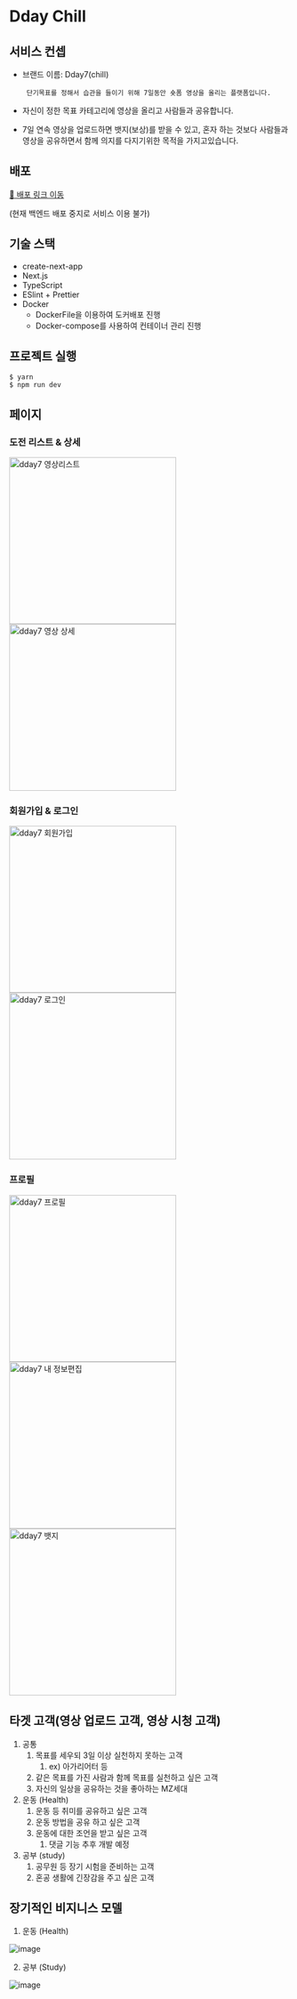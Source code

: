 # Dday Chill

## **서비스 컨셉**

- 브랜드 이름: Dday7(chill)

       단기목표를 정해서 습관을 들이기 위해 7일동안 숏폼 영상을 올리는 플랫폼입니다.

- 자신이 정한 목표 카테고리에 영상을 올리고 사람들과 공유합니다.
- 7일 연속 영상을 업로드하면 뱃지(보상)를 받을 수 있고, 혼자 하는 것보다 사람들과 영상을 공유하면서 함께 의지를 다지기위한 목적을 가지고있습니다.

## 배포
[🔗 배포 링크 이동](https://dday7.vercel.app/)

(현재 백엔드 배포 중지로 서비스 이용 불가)

## 기술 스택

- create-next-app
- Next.js
- TypeScript
- ESlint + Prettier
- Docker
  - DockerFile을 이용하여 도커배포 진행
  - Docker-compose를 사용하여 컨테이너 관리 진행

## 프로젝트 실행

```
$ yarn
$ npm run dev
```

## 페이지
### 도전 리스트 & 상세
<div>
<img width="300" alt="dday7 영상리스트" src="https://user-images.githubusercontent.com/88178866/232329884-e1c92f5f-6de9-4edf-b807-d3b066801961.png">
<img width="300" alt="dday7 영상 상세" src="https://user-images.githubusercontent.com/88178866/232329946-3179a163-f4d2-4480-8374-b940feba7c6d.png">
</div>

### 회원가입 & 로그인
<div>
<img width="300" alt="dday7 회원가입" src="https://user-images.githubusercontent.com/88178866/232329923-bcf3b44e-bfd5-4ec7-ba61-229bf3ca7dbe.png">
<img width="300" alt="dday7 로그인" src="https://user-images.githubusercontent.com/88178866/232329930-e4923b3a-9a7f-41b2-8e28-813d4f0e9da5.png">
</div>

### 프로필
<div>
<img width="300" alt="dday7 프로필" src="https://user-images.githubusercontent.com/88178866/232330019-00def896-2f86-4fd2-bb21-e16c41b1870d.png">
<img width="300" alt="dday7 내 정보편집" src="https://user-images.githubusercontent.com/88178866/232329936-a0b618a2-8578-4058-bfdc-26102600a357.png">
<img width="300" alt="dday7 뱃지" src="https://user-images.githubusercontent.com/88178866/232329938-c2c3d3da-cedb-47e4-a683-96c3c9720406.png">
</div>



## 타겟 고객(영상 업로드 고객, 영상 시청 고객)

1. 공통
    1. 목표를 세우되 3일 이상 실천하지 못하는 고객
        1. ex) 아가리어터 등
    2. 같은 목표를 가진 사람과 함께 목표를 실천하고 싶은 고객
    3. 자신의 일상을 공유하는 것을 좋아하는 MZ세대
2. 운동 (Health)
    1. 운동 등 취미를 공유하고 싶은 고객
    2. 운동 방법을 공유 하고 싶은 고객
    3. 운동에 대한 조언을 받고 싶은 고객
        1. 댓글 기능 추후 개발 예정
3. 공부 (study)
    1. 공무원 등 장기 시험을 준비하는 고객
    2. 혼공 생활에 긴장감을 주고 싶은 고객 

## 장기적인 비지니스 모델

1. 운동 (Health)

![image](https://user-images.githubusercontent.com/88178866/232328099-7ad7d036-0101-4289-b7f8-656342df5c58.png)

2. 공부 (Study)

![image](https://user-images.githubusercontent.com/88178866/232328109-8296f97a-154f-440e-ac7b-cd1ec9f32463.png)
